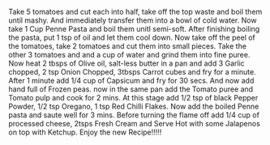 Take 5 tomatoes and cut each into half, take off the top waste and boil them until mashy. And immediately transfer them into a bowl of cold water.
Now take 1 Cup Penne Pasta and boil them unitl semi-soft. After finishing boiling the pasta, put 1 tsp of oil and let them cool down.
Now take off the peel of the tomatoes, take 2 tomatoes and cut them into small pieces. Take the other 3 tomatoes and and a cup of water and grind them into fine puree.
Now heat 2 tbsps of Olive oil, salt-less butter in a pan and add 3 Garlic chopped, 2 tsp Onion Chopped, 3tbsps Carrot cubes and fry for a minute. After 1 minute add 1/4 cup of Capsicum and fry for 30 secs. And now add hand full of Frozen peas.
now in the same pan add the Tomato puree and Tomato pulp and cook for 2 mins. At this stage add 1/2 tsp of black Pepper Powder, 1/2 tsp Oregano, 1 tsp Red Chilli Flakes.
Now add the boiled Penne pasta and saute well for 3 mins.
Before turning the flame off add 1/4 cup of processed cheese, 2tsps Fresh Cream and Serve Hot with some Jalapenos on top with Ketchup.
Enjoy the new Recipe!!!!!